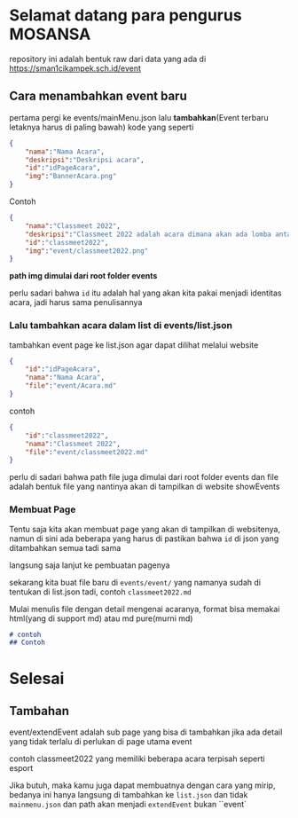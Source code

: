 # Selamat datang para pengurus MOSANSA
repository ini adalah bentuk raw dari data yang ada di https://sman1cikampek.sch.id/event

## Cara menambahkan event baru

pertama pergi ke events/mainMenu.json lalu **tambahkan**(Event terbaru letaknya harus di paling bawah) kode yang seperti
```json
{
    "nama":"Nama Acara",
    "deskripsi":"Deskripsi acara",
    "id":"idPageAcara",
    "img":"BannerAcara.png"
}
```
Contoh
```json
{
    "nama":"Classmeet 2022",
    "deskripsi":"Classmeet 2022 adalah acara dimana akan ada lomba antarkelas",
    "id":"classmeet2022",
    "img":"event/classmeet2022.png"
}
```
**path img dimulai dari root folder events**

perlu sadari bahwa `id` itu adalah hal yang akan kita pakai menjadi identitas acara, jadi harus sama penulisannya


### Lalu tambahkan acara dalam list di events/list.json
tambahkan event page ke list.json agar dapat dilihat melalui website
```json
{
    "id":"idPageAcara",
    "nama":"Nama Acara",
    "file":"event/Acara.md"
}
```
contoh
```json
{
    "id":"classmeet2022",
    "nama":"Classmeet 2022",
    "file":"event/classmeet2022.md"
}
```
perlu di sadari bahwa path file juga dimulai dari root folder events dan file adalah bentuk file yang nantinya akan di tampilkan di website showEvents

### Membuat Page
Tentu saja kita akan membuat page yang akan di tampilkan di websitenya, namun di sini ada beberapa yang harus di pastikan bahwa `id` di json yang ditambahkan semua tadi sama

langsung saja lanjut ke pembuatan pagenya

sekarang kita buat file baru di `events/event/` yang namanya sudah di tentukan di list.json tadi, contoh `classmeet2022.md`

Mulai menulis file dengan detail mengenai acaranya, format bisa memakai html(yang di support md) atau md pure(murni md)
```md
# contoh
## Contoh
```

# Selesai











## Tambahan
event/extendEvent adalah sub page yang bisa di tambahkan jika ada detail yang tidak terlalu di perlukan di page utama event

contoh classmeet2022 yang memiliki beberapa acara terpisah seperti esport

Jika butuh, maka kamu juga dapat membuatnya dengan cara yang mirip, bedanya ini hanya langsung di tambahkan ke `list.json` dan tidak `mainmenu.json` dan path akan menjadi `extendEvent` bukan ``event`